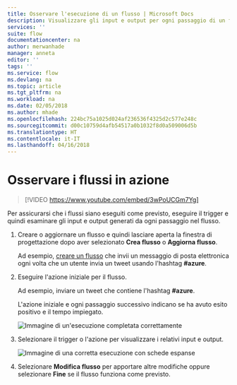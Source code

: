 ```yaml
---
title: Osservare l'esecuzione di un flusso | Microsoft Docs
description: Visualizzare gli input e output per ogni passaggio di un flusso per verificare che tutto funzioni come previsto.
services: ''
suite: flow
documentationcenter: na
author: merwanhade
manager: anneta
editor: ''
tags: ''
ms.service: flow
ms.devlang: na
ms.topic: article
ms.tgt_pltfrm: na
ms.workload: na
ms.date: 02/05/2018
ms.author: mhade
ms.openlocfilehash: 224bc75a1025d024af236536f4325d2c577e248c
ms.sourcegitcommit: d00c10759d4afb54517a0b1032f8d0a509006d5b
ms.translationtype: HT
ms.contentlocale: it-IT
ms.lasthandoff: 04/16/2018
---
```

# <a name="watch-your-flows-in-action"></a>Osservare i flussi in azione

>[!VIDEO https://www.youtube.com/embed/3wPoUCGm7Yg]

Per assicurarsi che i flussi siano eseguiti come previsto, eseguire il trigger e quindi esaminare gli input e output generati da ogni passaggio nel flusso.

1. Creare o aggiornare un flusso e quindi lasciare aperta la finestra di progettazione dopo aver selezionato **Crea flusso** o **Aggiorna flusso**.

     Ad esempio, [creare un flusso](get-started-logic-flow.md) che invii un messaggio di posta elettronica ogni volta che un utente invia un tweet usando l'hashtag **#azure**.
1. Eseguire l'azione iniziale per il flusso.

    Ad esempio, inviare un tweet che contiene l'hashtag **#azure**.

    L'azione iniziale e ogni passaggio successivo indicano se ha avuto esito positivo e il tempo impiegato.

    ![Immagine di un'esecuzione completata correttamente](./media/see-a-flow-run/successful-flow-run.png)
1. Selezionare il trigger o l'azione per visualizzare i relativi input e output.

    ![Immagine di una corretta esecuzione con schede espanse](./media/see-a-flow-run/successful-flow-expanded-cards.png)
1. Selezionare **Modifica flusso** per apportare altre modifiche oppure selezionare **Fine** se il flusso funziona come previsto.
